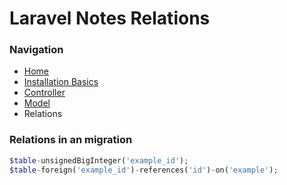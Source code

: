 # Laravel Notes Relations

### Navigation
- [Home](httpsgithub.comSjoerd-69laravel-cheatsheetblobmainREADME.md)
- [Installation  Basics](httpsgithub.comSjoerd-69laravel-cheatsheetblobmainINSTALLATION.md)
- [Controller](httpsgithub.comSjoerd-69laravel-cheatsheetblobmainCONTROLLER.md)
- [Model](httpsgithub.comSjoerd-69laravel-cheatsheetblobmainMODEL.md)
- Relations

### Relations in an migration
```php
$table-unsignedBigInteger('example_id');
$table-foreign('example_id')-references('id')-on('example');
```